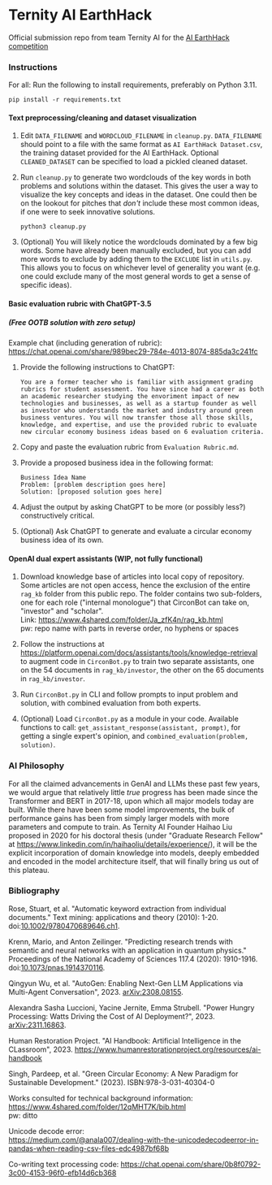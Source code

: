 # Ternity AI EarthHack
Official submission repo from team Ternity AI for the [AI EarthHack competition](genaicompetition.com)

### Instructions

For all: Run the following to install requirements, preferably on Python 3.11.

   ``` pip install -r requirements.txt ```

#### Text preprocessing/cleaning and dataset visualization

1. Edit `DATA_FILENAME` and `WORDCLOUD_FILENAME` in `cleanup.py`. `DATA_FILENAME` should point to a file with the same format as `AI EarthHack Dataset.csv`, the training dataset provided for the AI EarthHack. Optional `CLEANED_DATASET` can be specified to load a pickled cleaned dataset.

2. Run `cleanup.py` to generate two wordclouds of the key words in both problems and solutions within the dataset. This gives the user a way to visualize the key concepts and ideas in the dataset. One could then be on the lookout for pitches that _don't_ include these most common ideas, if one were to seek innovative solutions.

   ``` python3 cleanup.py ```

3. (Optional) You will likely notice the wordclouds dominated by a few big words. Some have already been manually excluded, but you can add more words to exclude by adding them to the `EXCLUDE` list in `utils.py`. This allows you to focus on whichever level of generality you want (e.g. one could exclude many of the most general words to get a sense of specific ideas).

#### Basic evaluation rubric with ChatGPT-3.5
##### (Free OOTB solution with zero setup)

Example chat (including generation of rubric): https://chat.openai.com/share/989bec29-784e-4013-8074-885da3c241fc

1. Provide the following instructions to ChatGPT:

   ```You are a former teacher who is familiar with assignment grading rubrics for student assessment. You have since had a career as both an academic researcher studying the envoriment impact of new technologies and businesses, as well as a startup founder as well as investor who understands the market and industry around green business ventures. You will now transfer those all those skills, knowledge, and expertise, and use the provided rubric to evaluate new circular economy business ideas based on 6 evaluation criteria.```

2. Copy and paste the evaluation rubric from `Evaluation Rubric.md`.
   
3. Provide a proposed business idea in the following format:

   ```
   Business Idea Name
   Problem: [problem description goes here]
   Solution: [proposed solution goes here]
   ```
4. Adjust the output by asking ChatGPT to be more (or possibly less?) constructively critical.
   
5. (Optional) Ask ChatGPT to generate and evaluate a circular economy business idea of its own.

#### OpenAI dual expert assistants (WIP, not fully functional)

1. Download knowledge base of articles into local copy of repository.
   Some articles are not open access, hence the exclusion of the entire `rag_kb` folder from this public repo. The folder contains two sub-folders, one for each role ("internal monologue") that CirconBot can take on, "investor" and "scholar".<br/>
   Link: https://www.4shared.com/folder/Ja_zfK4n/rag_kb.html<br/>
   pw: repo name with parts in reverse order, no hyphens or spaces

2. Follow the instructions at https://platform.openai.com/docs/assistants/tools/knowledge-retrieval to augment code in `CirconBot.py` to train two separate assistants, one on the 54 documents in `rag_kb/investor`, the other on the 65 documents in `rag_kb/investor`.

3. Run `CirconBot.py` in CLI and follow prompts to input problem and solution, with combined evaluation from both experts.

4. (Optional) Load `CirconBot.py` as a module in your code. Available functions to call: `get_assistant_response(assistant, prompt)`, for getting a single expert's opinion, and `combined_evaluation(problem, solution)`.

### AI Philosophy
For all the claimed advancements in GenAI and LLMs these past few years, we would argue that relatively little _true_ progress has been made since the Transformer and BERT in 2017-18, upon which all major models today are built. While there have been some model improvements, the bulk of performance gains has been from simply larger models with more parameters and compute to train. As Ternity AI Founder Haihao Liu proposed in 2020 for his doctoral thesis (under "Graduate Research Fellow" at https://www.linkedin.com/in/haihaoliu/details/experience/), it will be the explicit incorporation of domain knowledge into models, deeply embedded and encoded in the model architecture itself, that will finally bring us out of this plateau.

### Bibliography

Rose, Stuart, et al. "Automatic keyword extraction from individual documents." Text mining: applications and theory (2010): 1-20. doi:[10.1002/9780470689646.ch1](https://doi.org/10.1002/9780470689646.ch1).

Krenn, Mario, and Anton Zeilinger. "Predicting research trends with semantic and neural networks with an application in quantum physics." Proceedings of the National Academy of Sciences 117.4 (2020): 1910-1916. doi:[10.1073/pnas.1914370116](https://doi.org/10.1073/pnas.1914370116).

Qingyun Wu, et al. "AutoGen: Enabling Next-Gen LLM Applications via Multi-Agent Conversation", 2023. [arXiv:2308.08155](https://arxiv.org/abs/2308.08155).

Alexandra Sasha Luccioni, Yacine Jernite, Emma Strubell. "Power Hungry Processing: Watts Driving the Cost of AI Deployment?", 2023. [arXiv:2311.16863](https://arxiv.org/abs/2311.16863).

Human Restoration Project. "AI Handbook: Artificial Intelligence in the CLassroom", 2023. https://www.humanrestorationproject.org/resources/ai-handbook

Singh, Pardeep, et al. "Green Circular Economy: A New Paradigm for Sustainable Development." (2023). ISBN:978-3-031-40304-0

Works consulted for technical background information:<br/>
https://www.4shared.com/folder/12qMHT7K/bib.html<br/>
pw: ditto

Unicode decode error:<br/>
https://medium.com/@anala007/dealing-with-the-unicodedecodeerror-in-pandas-when-reading-csv-files-edc4987bf68b

Co-writing text processing code:
https://chat.openai.com/share/0b8f0792-3c00-4153-96f0-efb14d6cb368
